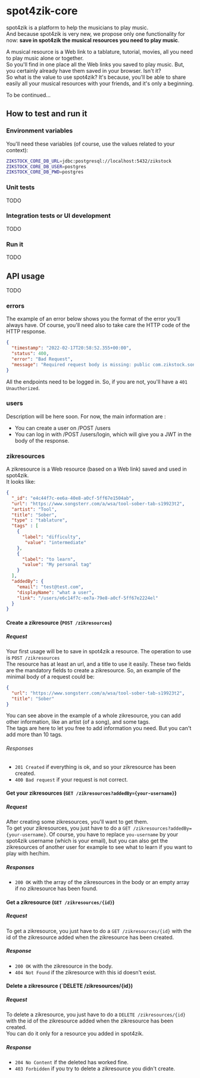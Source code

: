 # spot4zik-core

spot4zik is a platform to help the musicians to play music.  
And because spot4zik is very new, we propose only one functionality for now: **save in spot4zik the musical resources you need to play music**.

A musical resource is a Web link to a tablature, tutorial, movies, all you need to play music alone or together.  
So you'll find in one place all the Web links you saved to play music. But, you certainly already have them saved in your browser. Isn't it?  
So what is the value to use spot4zik? It's because, you'll be able to share easily all your musical resources with your friends, and it's only a beginning.

To be continued...


## How to test and run it

### Environment variables

You'll need these variables (of course, use the values related to your context):  
```bash
ZIKSTOCK_CORE_DB_URL=jdbc:postgresql://localhost:5432/zikstock
ZIKSTOCK_CORE_DB_USER=postgres
ZIKSTOCK_CORE_DB_PWD=postgres
```

### Unit tests

TODO

### Integration tests or UI development

TODO

### Run it

TODO

## API usage

TODO

### errors

The example of an error below shows you the format of the error you'll always have. Of course, you'll need also to take care the HTTP code of the HTTP response.

```json
{
  "timestamp": "2022-02-17T20:58:52.355+00:00",
  "status": 400,
  "error": "Bad Request",
  "message": "Required request body is missing: public com.zikstock.songbook.zikresource.Zikresource"
}
```  

All the endpoints need to be logged in. So, if you are not, you'll have a `401 Unauthorized`.

### users

Description will be here soon. For now, the main information are :

- You can create a user on /POST /users
- You can log in with /POST /users/login, which will give you a JWT in the body of the response.

### zikresources

A zikresource is a Web resource (based on a Web link) saved and used in spot4zik.  
It looks like:

```json
{
  "_id": "e4c44f7c-ee6a-40e8-a0cf-5ff67e1504ab",
  "url": "https://www.songsterr.com/a/wsa/tool-sober-tab-s19923t2",
  "artist": "Tool",
  "title": "Sober",
  "type" : "tablature",
  "tags" : [
    {
      "label": "difficulty",
       "value": "intermediate"
    },
    {
      "label": "to learn",
      "value": "My personal tag"
    }
  ],
  "addedBy": {
    "email": "test@test.com",
    "displayName": "what a user",
    "link": "/users/e6c14f7c-ee7a-79e8-a0cf-5ff67e2224el"
  }
}
```

#### Create a zikresource (`POST /zikresources`)

##### Request

Your first usage will be to save in spot4zik a resource. The operation to use is `POST /zikresources`  
The resource has at least an url, and a title to use it easily. These two fields are the mandatory fields to create a zikresource.
So, an example of the minimal body of a request could be:

```json
{
  "url": "https://www.songsterr.com/a/wsa/tool-sober-tab-s19923t2",
  "title": "Sober"
}
```

You can see above in the example of a whole zikresource, you can add other information, like an artist (of a song), and some tags.  
The tags are here to let you free to add information you need. But you can't add more than 10 tags.

###### Responses

- `201 Created` if everything is ok, and so your zikresource has been created.
- `400 Bad request` if your request is not correct.

#### Get your zikresources (`GET /zikresources?addedBy={your-username}`)

##### Request

After creating some zikresources, you'll want to get them.  
To get your zikresources, you just have to do a `GET /zikresources?addedBy={your-username}`.
Of course, you have to replace `you-username` by your spot4zik username (which is your email), but you can also get the zikresources of another user for example to see what to learn if you want to play with her/him.

##### Responses

- `200 OK` with the array of the zikresources in the body or an empty array if no zikresource has been found.

#### Get a zikresource (`GET /zikresources/{id}`)

##### Request

To get a zikresource, you just have to do a `GET /zikresources/{id}` with the id of the zikresource added when the zikresource has been created.

##### Response

- `200 OK` with the zikresource in the body.
- `404 Not Found` if the zikresource with this id doesn't exist.

#### Delete a zikresource (`DELETE /zikresources/{id})

##### Request

To delete a zikresource, you just have to do a `DELETE /zikresources/{id}` with the id of the zikresource added when the zikresource has been created.  
You can do it only for a resource you added in spot4zik.

##### Response

- `204 No Content` if the deleted has worked fine.
- `403 Forbidden` if you try to delete a zikresource you didn't create.
